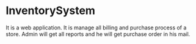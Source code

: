 # InventorySystem
It is a web application. It is manage all billing and purchase process of a store. Admin will get all reports and he will get purchase order in his mail.
